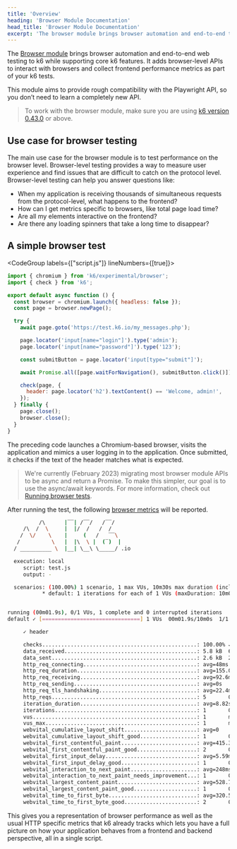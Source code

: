 ```yaml
---
title: 'Overview'
heading: 'Browser Module Documentation'
head_title: 'Browser Module Documentation'
excerpt: 'The browser module brings browser automation and end-to-end testing to k6 while supporting core k6 features. Interact with real browsers and collect frontend metrics as part of your k6 tests.'
---
```


<ExperimentalBlockquote />

The [Browser module](https://github.com/grafana/xk6-browser) brings browser automation and end-to-end web testing to k6 while supporting core k6 features. It adds browser-level APIs to interact with browsers and collect frontend performance metrics as part of your k6 tests.

This module aims to provide rough compatibility with the Playwright API, so you don’t need to learn a completely new API.

<Blockquote mod="note" title="">

To work with the browser module, make sure you are using [k6 version 0.43.0](https://github.com/grafana/k6/releases/tag/v0.43.0) or above.

</Blockquote>

## Use case for browser testing

The main use case for the browser module is to test performance on the browser level. Browser-level testing  provides a way to measure user experience and  find issues that are difficult to catch on the protocol level. Browser-level testing can help you answer questions like:

- When my application is receiving thousands of simultaneous requests from the protocol-level, what happens to the frontend?
- How can I get metrics specific to browsers, like total page load time?
- Are all my elements interactive on the frontend?
- Are there any loading spinners that take a long time to disappear?

## A simple browser test

<CodeGroup labels={["script.js"]} lineNumbers={[true]}>

```javascript
import { chromium } from 'k6/experimental/browser';
import { check } from 'k6';

export default async function () {
  const browser = chromium.launch({ headless: false });
  const page = browser.newPage();

  try {
    await page.goto('https://test.k6.io/my_messages.php');

    page.locator('input[name="login"]').type('admin');
    page.locator('input[name="password"]').type('123');

    const submitButton = page.locator('input[type="submit"]');

    await Promise.all([page.waitForNavigation(), submitButton.click()]);

    check(page, {
      header: page.locator('h2').textContent() == 'Welcome, admin!',
    });
  } finally {
    page.close();
    browser.close();
  }
}
```

</CodeGroup>

The preceding code launches a Chromium-based browser, visits the application and mimics a user logging in to the application. Once submitted, it checks if the text of the header matches what is expected.

<Blockquote mod="note" title="">

We're currently (February 2023) migrating most browser module APIs to be async and return a Promise. To make this simpler, our goal is to use the async/await keywords. For more information, check out [Running browser tests](/using-k6-browser/running-browser-tests/).

</Blockquote>

After running the test, the following [browser metrics](/using-k6-browser/browser-metrics/) will be reported.

<CodeGroup labels={[]}>

```bash
          /\      |‾‾| /‾‾/   /‾‾/
     /\  /  \     |  |/  /   /  /
    /  \/    \    |     (   /   ‾‾\
   /          \   |  |\  \ |  (‾)  |
  / __________ \  |__| \__\ \_____/ .io

  execution: local
     script: test.js
     output: -

  scenarios: (100.00%) 1 scenario, 1 max VUs, 10m30s max duration (incl. graceful stop):
           * default: 1 iterations for each of 1 VUs (maxDuration: 10m0s, gracefulStop: 30s)


running (00m01.9s), 0/1 VUs, 1 complete and 0 interrupted iterations
default ✓ [===============================] 1 VUs  00m01.9s/10m0s  1/1 iters, 1 per VU

     ✓ header

     checks.................................................: 100.00% ✓ 1        ✗ 0
     data_received..........................................: 5.8 kB  659 B/s
     data_sent..............................................: 2.6 kB  291 B/s
     http_req_connecting....................................: avg=48ms     min=0s       med=0s       max=240ms    p(90)=144ms    p(95)=191.99ms
     http_req_duration......................................: avg=155.01ms min=3.09ms   med=121.84ms max=405.52ms p(90)=294.59ms p(95)=350.05ms
     http_req_receiving.....................................: avg=92.6ms   min=0s       med=108ms    max=138ms    p(90)=127.2ms  p(95)=132.6ms
     http_req_sending.......................................: avg=0s       min=0s       med=0s       max=0s       p(90)=0s       p(95)=0s
     http_req_tls_handshaking...............................: avg=22.4ms   min=0s       med=0s       max=112ms    p(90)=67.2ms   p(95)=89.59ms
     http_reqs..............................................: 5       0.566242/s
     iteration_duration.....................................: avg=8.82s    min=8.82s    med=8.82s    max=8.82s    p(90)=8.82s    p(95)=8.82s
     iterations.............................................: 1       0.113248/s
     vus....................................................: 1       min=1      max=1
     vus_max................................................: 1       min=1      max=1
     webvital_cumulative_layout_shift.......................: avg=0        min=0        med=0        max=0        p(90)=0        p(95)=0
     webvital_cumulative_layout_shift_good..................: 1       0.113248/s
     webvital_first_contentful_paint........................: avg=415.35ms min=302ms    med=415.35ms max=528.7ms  p(90)=506.03ms p(95)=517.36ms
     webvital_first_contentful_paint_good...................: 2       0.226497/s
     webvital_first_input_delay.............................: avg=5.59ms   min=5.59ms   med=5.59ms   max=5.59ms   p(90)=5.59ms   p(95)=5.59ms
     webvital_first_input_delay_good........................: 1       0.113248/s
     webvital_interaction_to_next_paint.....................: avg=248ms    min=248ms    med=248ms    max=248ms    p(90)=248ms    p(95)=248ms
     webvital_interaction_to_next_paint_needs_improvement...: 1       0.113248/s
     webvital_largest_content_paint.........................: avg=528.7ms  min=528.7ms  med=528.7ms  max=528.7ms  p(90)=528.7ms  p(95)=528.7ms
     webvital_largest_content_paint_good....................: 1       0.113248/s
     webvital_time_to_first_byte............................: avg=320.59ms min=247.09ms med=320.59ms max=394.1ms  p(90)=379.4ms  p(95)=386.75ms
     webvital_time_to_first_byte_good.......................: 2       0.226497/s
```

</CodeGroup>

This gives you a representation of browser performance as well as the usual HTTP specific metrics that k6 already tracks which lets you have a full picture on how your application behaves from a frontend and backend perspective, all in a single script.
